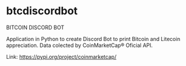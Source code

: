 # btcdiscordbot

BITCOIN DISCORD BOT

Application in Python to create Discord Bot to print Bitcoin and Litecoin appreciation. Data colected by CoinMarketCap® Oficial API.

Link: https://pypi.org/project/coinmarketcap/
